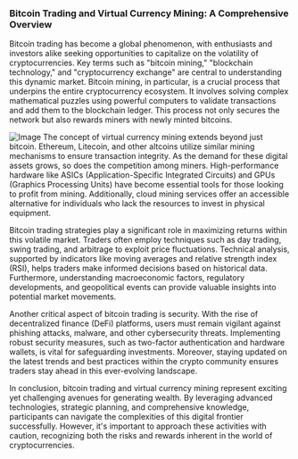 ### Bitcoin Trading and Virtual Currency Mining: A Comprehensive Overview

Bitcoin trading has become a global phenomenon, with enthusiasts and investors alike seeking opportunities to capitalize on the volatility of cryptocurrencies. Key terms such as "bitcoin mining," "blockchain technology," and "cryptocurrency exchange" are central to understanding this dynamic market. Bitcoin mining, in particular, is a crucial process that underpins the entire cryptocurrency ecosystem. It involves solving complex mathematical puzzles using powerful computers to validate transactions and add them to the blockchain ledger. This process not only secures the network but also rewards miners with newly minted bitcoins.


![Image](https://github.com/user-attachments/assets/b8266eee-691e-4ee1-99ef-bfa10d234fd4)
The concept of virtual currency mining extends beyond just bitcoin. Ethereum, Litecoin, and other altcoins utilize similar mining mechanisms to ensure transaction integrity. As the demand for these digital assets grows, so does the competition among miners. High-performance hardware like ASICs (Application-Specific Integrated Circuits) and GPUs (Graphics Processing Units) have become essential tools for those looking to profit from mining. Additionally, cloud mining services offer an accessible alternative for individuals who lack the resources to invest in physical equipment.

Bitcoin trading strategies play a significant role in maximizing returns within this volatile market. Traders often employ techniques such as day trading, swing trading, and arbitrage to exploit price fluctuations. Technical analysis, supported by indicators like moving averages and relative strength index (RSI), helps traders make informed decisions based on historical data. Furthermore, understanding macroeconomic factors, regulatory developments, and geopolitical events can provide valuable insights into potential market movements.

Another critical aspect of bitcoin trading is security. With the rise of decentralized finance (DeFi) platforms, users must remain vigilant against phishing attacks, malware, and other cybersecurity threats. Implementing robust security measures, such as two-factor authentication and hardware wallets, is vital for safeguarding investments. Moreover, staying updated on the latest trends and best practices within the crypto community ensures traders stay ahead in this ever-evolving landscape.

In conclusion, bitcoin trading and virtual currency mining represent exciting yet challenging avenues for generating wealth. By leveraging advanced technologies, strategic planning, and comprehensive knowledge, participants can navigate the complexities of this digital frontier successfully. However, it's important to approach these activities with caution, recognizing both the risks and rewards inherent in the world of cryptocurrencies.